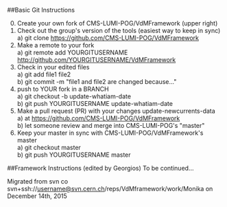 ##Basic Git Instructions

0. Create your own fork of CMS-LUMI-POG/VdMFramework (upper right)  
1. Check out the group's version of the tools (easiest way to keep in sync)  
  a) git clone https://github.com/CMS-LUMI-POG/VdMFramework  
2. Make a remote to your fork  
  a) git remote add YOURGITUSERNAME http://github.com/YOURGITUSERNAME/VdMFramework
3. Check in your edited files  
  a) git add file1 file2  
  b) git commit -m "file1 and file2 are changed because..."  
4. push to YOUR fork in a BRANCH  
  a) git checkout -b update-whatiam-date  
  b) git push YOURGITUSERNAME update-whatiam-date  
5. Make a pull request (PR) with your changes update-newcurrents-data  
  a) at https://github.com/CMS-LUMI-POG/VdMFramework  
  b) let someone review and merge into CMS-LUMI-POG's "master"  
6. Keep your master in sync with CMS-LUMI-POG/VdMFramework's master  
  a) git checkout master  
  b) git push YOURGITUSERNAME master  
  
  

##Framework Instructions (edited by Georgios)
To be continued...


Migrated from
svn co svn+ssh://username@svn.cern.ch/reps/VdMframework/work/Monika
on December 14th, 2015

